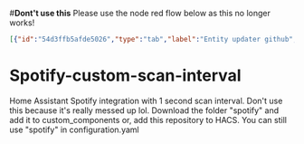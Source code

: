 #**Dont't use this**
Please use the node red flow below as this no longer works!

```json
[{"id":"54d3ffb5afde5026","type":"tab","label":"Entity updater github","disabled":false,"info":"","env":[]},{"id":"9748b7d3ee3d573f","type":"delay","z":"54d3ffb5afde5026","name":"","pauseType":"delay","timeout":"1","timeoutUnits":"seconds","rate":"1","nbRateUnits":"1","rateUnits":"second","randomFirst":"1","randomLast":"5","randomUnits":"seconds","drop":false,"outputs":1,"x":560,"y":240,"wires":[["db75848c5ebd9458"]]},{"id":"db75848c5ebd9458","type":"api-call-service","z":"54d3ffb5afde5026","name":"Update Spotify","server":"fc763be4.baeb38","version":3,"debugenabled":false,"service_domain":"homeassistant","service":"update_entity","entityId":"","data":"","dataType":"jsonata","mergecontext":"","mustacheAltTags":false,"outputProperties":[],"queue":"none","x":740,"y":240,"wires":[["a1e6962d3a293394"]]},{"id":"a1e6962d3a293394","type":"delay","z":"54d3ffb5afde5026","name":"","pauseType":"delay","timeout":"1","timeoutUnits":"seconds","rate":"1","nbRateUnits":"1","rateUnits":"second","randomFirst":"1","randomLast":"5","randomUnits":"seconds","drop":false,"outputs":1,"x":900,"y":240,"wires":[["9748b7d3ee3d573f"]]},{"id":"ab406a1279b93f64","type":"inject","z":"54d3ffb5afde5026","name":"HASS Connected?","props":[{"p":"payload"},{"p":"topic","vt":"str"}],"repeat":"1","crontab":"","once":false,"onceDelay":0.1,"topic":"","payload":"homeassistant.homeAssistant.isConnected","payloadType":"global","x":110,"y":240,"wires":[["046e30028a8f7ab1"]]},{"id":"046e30028a8f7ab1","type":"rbe","z":"54d3ffb5afde5026","name":"","func":"rbei","gap":"","start":"","inout":"out","septopics":true,"property":"payload","topi":"topic","x":280,"y":240,"wires":[["3d2b99bebc2f1d40"]]},{"id":"3d2b99bebc2f1d40","type":"switch","z":"54d3ffb5afde5026","name":"","property":"payload","propertyType":"msg","rules":[{"t":"true"},{"t":"else"}],"checkall":"false","repair":false,"outputs":2,"x":400,"y":240,"wires":[["9748b7d3ee3d573f"],[]]},{"id":"fc763be4.baeb38","type":"server","name":"Home Assistant","version":2,"addon":true,"rejectUnauthorizedCerts":true,"ha_boolean":"y|yes|true|on|home|open","connectionDelay":true,"cacheJson":true,"heartbeat":false,"heartbeatInterval":30}]
```

# Spotify-custom-scan-interval
Home Assistant Spotify integration with 1 second scan interval. 
Don't use this because it's really messed up lol.
Download the folder "spotify" and add it to custom_components or, add this repository to HACS.
You can still use "spotify" in configuration.yaml
